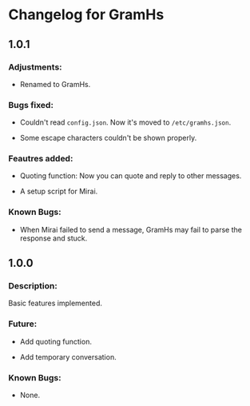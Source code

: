 # Changelog for GramHs

## 1.0.1

### Adjustments: 

  - Renamed to GramHs.

### Bugs fixed:

  - Couldn't read `config.json`. Now it's moved to `/etc/gramhs.json`.

  - Some escape characters couldn't be shown properly.

### Feautres added:

  - Quoting function: Now you can quote and reply to other messages.

  - A setup script for Mirai.

### Known Bugs:

  - When Mirai failed to send a message, GramHs may fail to parse the response and stuck.

## 1.0.0

### Description: 

Basic features implemented.

### Future:

  - Add quoting function.

  - Add temporary conversation.

### Known Bugs:

  - None.
